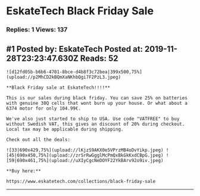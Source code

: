 # EskateTech Black Friday Sale

### Replies: 1 Views: 137

## \#1 Posted by: EskateTech Posted at: 2019-11-28T23:23:47.630Z Reads: 52

```
![d12fd05b-b6b6-4701-8bce-d4b8f3c72bea|399x500,75%](upload://p2MhCD2kBQmXaNKhbQgi7F2PzL3.jpeg) 

**Black Friday sale at EskateTech!!!!**

This is our sales during black friday. You can save 25% on batteries with genuine 30Q cells that wont burn up your house. Or what about a 6374 motor for only 104.99€. 

We've also just started to ship to USA. Use code "VATFREE" to buy without Swedish VAT, this gives an discount of 20% during checkout. Local tax may be applicable during shipping. 

Check out all the deals:

![33|690x429,75%](upload://lKjzS9AKX0e5VPrzMB4oDvYikp.jpeg) ![45|690x450,75%](upload://zrSrRwGgglMcPmQxBkGkKxdCBpG.jpeg) ![59|690x461,75%](upload://uXIyCgcNeDOYF22YkBArv92o9iv.jpeg) 

**Buy here:**

https://www.eskatetech.com/collections/black-friday-sale
```

---
